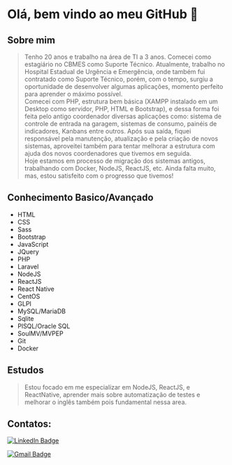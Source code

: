 # Olá, bem vindo ao meu GitHub 👋

## Sobre mim

> Tenho 20 anos e trabalho na área de TI a 3 anos. Comecei como estagiário no CBMES como Suporte Técnico.    Atualmente, trabalho no Hospital Estadual de Urgência e Emergência, onde também fui contratado como Suporte Técnico, porém, com o tempo, surgiu a oportunidade de desenvolver algumas aplicações, momento perfeito para aprender o máximo possível.  
> Comecei com PHP, estrutura bem básica (XAMPP instalado em um Desktop como servidor, PHP, HTML e Bootstrap), e dessa forma foi feita pelo antigo coordenador diversas aplicações como: sistema de controle de entrada na garagem, sistemas de consumo, painéis de indicadores, Kanbans entre outros. Após sua saída, fiquei responsável pela manutenção, atualização e pela criação de novos sistemas, aproveitei também para tentar melhorar a estrutura com ajuda dos novos coordenadores que tivemos em seguida.  
> Hoje estamos em processo de migração dos sistemas antigos, trabalhando com Docker, NodeJS, ReactJS, etc. Ainda falta muito, mas, estou satisfeito com o progresso que tivemos!

## Conhecimento Basico/Avançado
* HTML
* CSS
* Sass
* Bootstrap
* JavaScript
* JQuery
* PHP
* Laravel
* NodeJS
* ReactJS
* React Native
* CentOS
* GLPI
* MySQL/MariaDB
* Sqlite
* PlSQL/Oracle SQL
* SoulMV/MVPEP
* Git
* Docker

## Estudos
> Estou focado em me especializar em NodeJS, ReactJS, e ReactNative, aprender mais sobre automatização de testes e melhorar o inglês também pois fundamental nessa area.

## Contatos:
[![LinkedIn Badge](https://img.shields.io/badge/-Marques%20Souza-blue?style=square&logo=Linkedin&logoColor=white&link=https://www.linkedin.com/in/marques-souza/)](https://www.linkedin.com/in/marques-souza)

[![Gmail Badge](https://img.shields.io/badge/-my.souz4@gmail.com-c14438?style=square&logo=Gmail&logoColor=white&link=mailto:my.souz4@gmail.com)](mailto:my.souz4@gmail.com)
